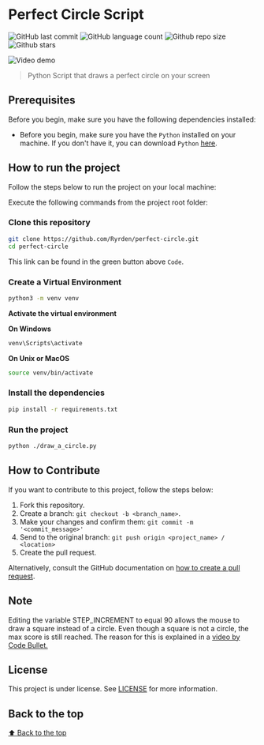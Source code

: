 # Perfect Circle Script

<!-- Shields Example, there are N different shields in https://shields.io/ -->
![GitHub last commit](https://img.shields.io/github/last-commit/ryrden/perfect-circle)
![GitHub language count](https://img.shields.io/github/languages/count/ryrden/perfect-circle)
![Github repo size](https://img.shields.io/github/repo-size/ryrden/perfect-circle)
![Github stars](https://img.shields.io/github/stars/ryrden/perfect-circle?style=social)

![Video demo](https://github.com/Ryrden/perfect-circle/assets/76923948/e4b7de5c-4d23-45e7-929d-a65a7f609f33)

> Python Script that draws a perfect circle on your screen

## Prerequisites

Before you begin, make sure you have the following dependencies installed:

- Before you begin, make sure you have the `Python` installed on your machine. If you don't have it, you can download `Python` [here](https://www.python.org/downloads/).

## How to run the project

Follow the steps below to run the project on your local machine:

Execute the following commands from the project root folder:

<!-- Here is all example, just change -->

### Clone this repository

```bash
git clone https://github.com/Ryrden/perfect-circle.git
cd perfect-circle
```

This link can be found in the green button above `Code`.

### Create a Virtual Environment

```bash
python3 -m venv venv
```

**Activate the virtual environment**

**On Windows**

```bash
venv\Scripts\activate
```

**On Unix or MacOS**

```bash
source venv/bin/activate
```

### Install the dependencies

```bash
pip install -r requirements.txt
```

### Run the project

```bash
python ./draw_a_circle.py
```

## How to Contribute

If you want to contribute to this project, follow the steps below:

1. Fork this repository.
2. Create a branch: `git checkout -b <branch_name>`.
3. Make your changes and confirm them: `git commit -m '<commit_message>'`
4. Send to the original branch: `git push origin <project_name> / <location>`
5. Create the pull request.

Alternatively, consult the GitHub documentation on [how to create a pull request](https://help.github.com/en/github/collaborating-with-issues-and-pull-requests/creating-a-pull-request).

## Note
Editing the variable STEP_INCREMENT to equal 90 allows the mouse to draw a square instead of a circle. Even though a square is not a circle, the max score is still reached. The reason for this is explained in a [video by Code Bullet.](https://www.youtube.com/watch?v=8jv8nOKR_Ck&ab_channel=CodeBulletsDayOff)

## License

This project is under license. See [LICENSE](LICENSE) for more information.

## Back to the top

[⬆ Back to the top](#perfect-circle-script)
